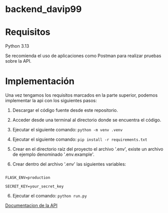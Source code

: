 # backend_davip99

# Requisitos

Python 3.13

Se recomienda el uso de aplicaciones como Postman para realizar pruebas sobre la API.

# Implementación
Una vez tengamos los requisitos marcados en la parte superior, podemos implementar la api con los siguientes pasos:

1. Descargar el código fuente desde este repositorio.

2. Acceder desde una terminal al directorio donde se encuentra el código.

3. Ejecutar el siguiente comando: `python -m venv .venv`

4. Ejecutar el siguiente comando: `pip install -r requirements.txt`

5. Crear en el directorio raíz del proyecto el archivo '.env', existe un archivo de ejemplo denominado '.env.example'.

6. Crear dentro del archivo '.env' las siguientes variables:
```env

FLASK_ENV=production

SECRET_KEY=your_secret_key
```
6. Ejecutar el comando: `python run.py`

[Documentacion de la API](https://documenter.getpostman.com/view/41258294/2sAYQfEpjJ)
